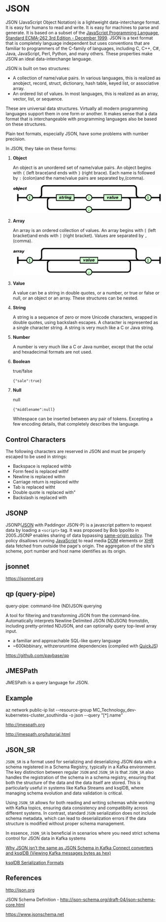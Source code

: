 # JSON

JSON (JavaScript Object Notation) is a lightweight data-interchange format. It is easy for humans to read and write. It is easy for machines to parse and generate. It is based on a subset of the [JavaScript Programming Language](http://javascript.crockford.com/), [Standard ECMA-262 3rd Edition - December 1999](http://www.ecma-international.org/publications/files/ecma-st/ECMA-262.pdf). JSON is a text format that is completely language independent but uses conventions that are familiar to programmers of the C-family of languages, including C, C++, C#, Java, JavaScript, Perl, Python, and many others. These properties make JSON an ideal data-interchange language.

JSON is built on two structures:

- A collection of name/value pairs. In various languages, this is realized as anobject, record, struct, dictionary, hash table, keyed list, or associative array.
- An ordered list of values. In most languages, this is realized as an array, vector, list, or sequence.

These are universal data structures. Virtually all modern programming languages support them in one form or another. It makes sense that a data format that is interchangeable with programming languages also be based on these structures.

Plain text formats, especially JSON, have some problems with number precision.

In JSON, they take on these forms:

1. **Object**

    An object is an unordered set of name/value pairs. An object begins with `{` (left brace)and ends with `}` (right brace). Each name is followed by `:` (colon)and the name/value pairs are separated by,(comma).

    ![image](../../media/JSON-image1.gif)

2. **Array**

    An array is an ordered collection of values. An array begins with `[` (left bracket)and ends with `]` (right bracket). Values are separated by `,` (comma).

    ![image](../../media/JSON-image2.gif)

3. **Value**

    A value can be a string in double quotes, or a number, or true or false or null, or an object or an array. These structures can be nested.

4. **String**

    A string is a sequence of zero or more Unicode characters, wrapped in double quotes, using backslash escapes. A character is represented as a single character string. A string is very much like a C or Java string.

5. **Number**

    A number is very much like a C or Java number, except that the octal and hexadecimal formats are not used.

6. **Boolean**

    true/false

    `{"sale":true}`

7. **Null**

    null

    `{"middlename":null}`

    Whitespace can be inserted between any pair of tokens. Excepting a few encoding details, that completely describes the language.

## Control Characters

The following characters are reserved in JSON and must be properly escaped to be used in strings:

- Backspace is replaced withb
- Form feed is replaced withf
- Newline is replaced withn
- Carriage return is replaced withr
- Tab is replaced witht
- Double quote is replaced with"
- Backslash is replaced with

## JSONP

JSONP([JSON](https://en.wikipedia.org/wiki/JSON) with Paddingor JSON-P) is a javascript pattern to request data by loading a `<script>` tag. It was proposed by Bob Ippolito in 2005.JSONP enables sharing of data bypassing [same-origin policy](https://en.wikipedia.org/wiki/Same-origin_policy). The policy disallows running [JavaScript](https://en.wikipedia.org/wiki/JavaScript) to read media [DOM](https://en.wikipedia.org/wiki/Document_Object_Model) elements or [XHR](https://en.wikipedia.org/wiki/XMLHttpRequest) data fetched from outside the page's origin. The aggregation of the site's scheme, port number and host name identifies as its origin.

## jsonnet

https://jsonnet.org

## qp (query-pipe)

query-pipe: command-line (ND)JSON querying

A tool for filtering and transforming JSON from the command-line. Automatically interprets Newline Delimited JSON (NDJSON) fromstdin, including pretty-printed NDJSON, and can optionally query top-level array input.

- a familiar and approachable SQL-like query language
- ~600kbbinary, withzeroruntime dependencies (compiled with [QuickJS](https://bellard.org/quickjs/))

https://github.com/paybase/qp

## JMESPath

JMESPath is a query language for JSON.

## Example

az network public-ip list --resource-group MC_Technology_dev-kubernetes-cluster_southindia -o json --query "[*].name"

http://jmespath.org

http://jmespath.org/tutorial.html

## JSON_SR

`JSON_SR` is a format used for serializing and deserializing JSON data with a schema registered in a Schema Registry, typically in a Kafka environment. The key distinction between regular `JSON` and `JSON_SR` is that `JSON_SR` also handles the registration of the schema in a schema registry, ensuring that both the structure of the data and the data itself are stored. This is particularly useful in systems like Kafka Streams and ksqlDB, where managing schema evolution and data validation is critical.

Using `JSON_SR` allows for both reading and writing schemas while working with Kafka topics, ensuring data consistency and compatibility across different systems. In contrast, standard `JSON` serialization does not include schema metadata, which can lead to deserialization errors if the data structure is modified without proper schema management.

In essence, `JSON_SR` is beneficial in scenarios where you need strict schema control for JSON data in Kafka systems

[Why JSON isn’t the same as JSON Schema in Kafka Connect converters and ksqlDB (Viewing Kafka messages bytes as hex)](https://rmoff.net/2020/07/03/why-json-isnt-the-same-as-json-schema-in-kafka-connect-converters-and-ksqldb-viewing-kafka-messages-bytes-as-hex/)

[ksqlDB Serialization Formats](https://docs.ksqldb.io/en/0.10.0-ksqldb/developer-guide/serialization/)

## References

http://json.org

JSON Schema Definition - http://json-schema.org/draft-04/json-schema-core.html

https://www.jsonschema.net
